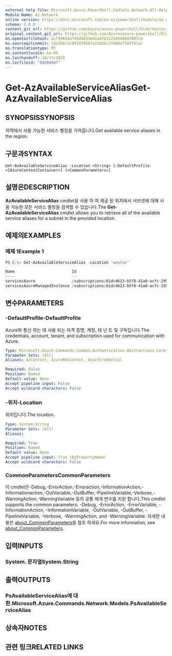 ```yaml
---
external help file: Microsoft.Azure.PowerShell.Cmdlets.Network.dll-Help.xml
Module Name: Az.Network
online version: https://docs.microsoft.com/en-us/powershell/module/az.network/get-azavailableservicealias
schema: 2.0.0
content_git_url: https://github.com/Azure/azure-powershell/blob/master/src/Network/Network/help/Get-AzAvailableServiceAlias.md
original_content_git_url: https://github.com/Azure/azure-powershell/blob/master/src/Network/Network/help/Get-AzAvailableServiceAlias.md
ms.openlocfilehash: acf9d604a793d4631641a87b222260d8687807cb
ms.sourcegitcommit: 1de2b6c3c99197958fa2101bc37680e7507f91ac
ms.translationtype: MT
ms.contentlocale: ko-KR
ms.lasthandoff: 10/13/2020
ms.locfileid: "94204047"
---
```

# <span data-ttu-id="7e769-101">Get-AzAvailableServiceAlias</span><span class="sxs-lookup"><span data-stu-id="7e769-101">Get-AzAvailableServiceAlias</span></span>

## <span data-ttu-id="7e769-102">SYNOPSIS</span><span class="sxs-lookup"><span data-stu-id="7e769-102">SYNOPSIS</span></span>
<span data-ttu-id="7e769-103">지역에서 사용 가능한 서비스 별칭을 가져옵니다.</span><span class="sxs-lookup"><span data-stu-id="7e769-103">Get available service aliases in the region.</span></span>

## <span data-ttu-id="7e769-104">구문과</span><span class="sxs-lookup"><span data-stu-id="7e769-104">SYNTAX</span></span>

```
Get-AzAvailableServiceAlias -Location <String> [-DefaultProfile <IAzureContextContainer>] [<CommonParameters>]
```

## <span data-ttu-id="7e769-105">설명은</span><span class="sxs-lookup"><span data-stu-id="7e769-105">DESCRIPTION</span></span>
<span data-ttu-id="7e769-106">**AzAvailableServiceAlias** cmdlet을 사용 하 여 제공 된 위치에서 서브넷에 대해 사용 가능한 모든 서비스 별칭을 검색할 수 있습니다.</span><span class="sxs-lookup"><span data-stu-id="7e769-106">The **Get-AzAvailableServiceAlias** cmdlet allows you to retrieve all of the available service aliases for a subnet in the provided location.</span></span>

## <span data-ttu-id="7e769-107">예제의</span><span class="sxs-lookup"><span data-stu-id="7e769-107">EXAMPLES</span></span>

### <span data-ttu-id="7e769-108">예제 1</span><span class="sxs-lookup"><span data-stu-id="7e769-108">Example 1</span></span>
```powershell
PS C:\> Get-AzAvailableServiceAlias -Location "westus"

Name                         Id                                                                                                                                   Type                                      ResourceName
----                         --                                                                                                                                   ----                                      ------------
servicesAzure                /subscriptions/61dc4623-b5f8-41a0-acfc-29537dcf6e5d/providers/Microsoft.Network/AvailableServiceAliases/servicesAzure                Microsoft.Network/AvailableServiceAliases /services/Azure
servicesAzureManagedInstance /subscriptions/61dc4623-b5f8-41a0-acfc-29537dcf6e5d/providers/Microsoft.Network/AvailableServiceAliases/servicesAzureManagedInstance Microsoft.Network/AvailableServiceAliases /services/Azure/ManagedInstance

```

## <span data-ttu-id="7e769-109">변수</span><span class="sxs-lookup"><span data-stu-id="7e769-109">PARAMETERS</span></span>

### <span data-ttu-id="7e769-110">-DefaultProfile</span><span class="sxs-lookup"><span data-stu-id="7e769-110">-DefaultProfile</span></span>
<span data-ttu-id="7e769-111">Azure와 통신 하는 데 사용 되는 자격 증명, 계정, 테 넌 트 및 구독입니다.</span><span class="sxs-lookup"><span data-stu-id="7e769-111">The credentials, account, tenant, and subscription used for communication with Azure.</span></span>

```yaml
Type: Microsoft.Azure.Commands.Common.Authentication.Abstractions.Core.IAzureContextContainer
Parameter Sets: (All)
Aliases: AzContext, AzureRmContext, AzureCredential

Required: False
Position: Named
Default value: None
Accept pipeline input: False
Accept wildcard characters: False
```

### <span data-ttu-id="7e769-112">-위치</span><span class="sxs-lookup"><span data-stu-id="7e769-112">-Location</span></span>
<span data-ttu-id="7e769-113">위치입니다.</span><span class="sxs-lookup"><span data-stu-id="7e769-113">The location.</span></span>

```yaml
Type: System.String
Parameter Sets: (All)
Aliases:

Required: True
Position: Named
Default value: None
Accept pipeline input: True (ByPropertyName)
Accept wildcard characters: False
```

### <span data-ttu-id="7e769-114">CommonParameters</span><span class="sxs-lookup"><span data-stu-id="7e769-114">CommonParameters</span></span>
<span data-ttu-id="7e769-115">이 cmdlet은-Debug,-ErrorAction,-Erroraction,-InformationAction,-Informationaction,-OutVariable,-OutBuffer,-PipelineVariable,-Verbose,-WarningAction,-WarningVariable 등의 공통 매개 변수를 지원 합니다.</span><span class="sxs-lookup"><span data-stu-id="7e769-115">This cmdlet supports the common parameters: -Debug, -ErrorAction, -ErrorVariable, -InformationAction, -InformationVariable, -OutVariable, -OutBuffer, -PipelineVariable, -Verbose, -WarningAction, and -WarningVariable.</span></span> <span data-ttu-id="7e769-116">자세한 내용은 [about_CommonParameters](http://go.microsoft.com/fwlink/?LinkID=113216)을 참조 하세요.</span><span class="sxs-lookup"><span data-stu-id="7e769-116">For more information, see [about_CommonParameters](http://go.microsoft.com/fwlink/?LinkID=113216).</span></span>

## <span data-ttu-id="7e769-117">입력</span><span class="sxs-lookup"><span data-stu-id="7e769-117">INPUTS</span></span>

### <span data-ttu-id="7e769-118">System. 문자열</span><span class="sxs-lookup"><span data-stu-id="7e769-118">System.String</span></span>

## <span data-ttu-id="7e769-119">출력</span><span class="sxs-lookup"><span data-stu-id="7e769-119">OUTPUTS</span></span>

### <span data-ttu-id="7e769-120">PsAvailableServiceAlias에 대 한.</span><span class="sxs-lookup"><span data-stu-id="7e769-120">Microsoft.Azure.Commands.Network.Models.PsAvailableServiceAlias</span></span>

## <span data-ttu-id="7e769-121">상속자</span><span class="sxs-lookup"><span data-stu-id="7e769-121">NOTES</span></span>

## <span data-ttu-id="7e769-122">관련 링크</span><span class="sxs-lookup"><span data-stu-id="7e769-122">RELATED LINKS</span></span>
